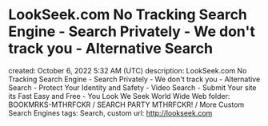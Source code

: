 # LookSeek.com No Tracking Search Engine - Search Privately - We don't track you - Alternative Search

created: October 6, 2022 5:32 AM (UTC)
description: LookSeek.com No Tracking Search Engine - Search Privately - We don't track you - Alternative Search - Protect Your Identity and Safety - Video Search - Submit Your site its Fast Easy and Free - You Look We Seek World Wide Web
folder: BOOKMRKS-MTHRFCKR / SEARCH PARTY MTHRFCKR! / More Custom Search Engines
tags: Search, custom
url: http://lookseek.com